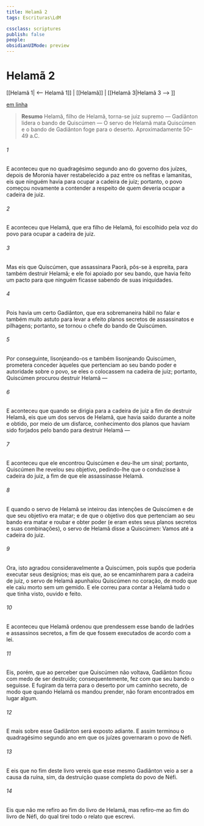```yaml
---
title: Helamã 2
tags: Escrituras\LdM

cssclass: scriptures
publish: false
people:
obsidianUIMode: preview
---
```


# Helamã 2
[[Helamã 1| <-- Helamã 1]] | [[Helamã]] | [[Helamã 3|Helamã 3 --> ]]

[em linha](https://churchofjesuschrist.org/study/scriptures/bofm/hel/2?lang=por)

> __Resumo__
Helamã, filho de Helamã, torna-se juiz supremo — Gadiânton lidera o bando de Quiscúmen — O servo de Helamã mata Quiscúmen e o bando de Gadiânton foge para o deserto. Aproximadamente 50–49 a.C.

###### 1 
E aconteceu que no quadragésimo segundo ano do governo dos juízes, depois de Moronia haver restabelecido a paz entre os nefitas e lamanitas, eis que ninguém havia para ocupar a cadeira de juiz; portanto, o povo começou novamente a contender a respeito de quem deveria ocupar a cadeira de juiz.

###### 2 
E aconteceu que Helamã, que era filho de Helamã, foi escolhido pela voz do povo para ocupar a cadeira de juiz.

###### 3 
Mas eis que Quiscúmen, que assassinara Paorã, pôs-se à espreita, para também destruir Helamã; e ele foi apoiado por seu bando, que havia feito um pacto para que ninguém ficasse sabendo de suas iniquidades.

###### 4 
Pois havia um certo Gadiânton, que era sobremaneira hábil no falar e também muito astuto para levar a efeito planos secretos de assassinatos e pilhagens; portanto, se tornou o chefe do bando de Quiscúmen.

###### 5 
Por conseguinte, lisonjeando-os e também lisonjeando Quiscúmen, prometera conceder àqueles que pertenciam ao seu bando poder e autoridade sobre o povo, se eles o colocassem na cadeira de juiz; portanto, Quiscúmen procurou destruir Helamã —

###### 6 
E aconteceu que quando se dirigia para a cadeira de juiz a fim de destruir Helamã, eis que um dos servos de Helamã, que havia saído durante a noite e obtido, por meio de um disfarce, conhecimento dos planos que haviam sido forjados pelo bando para destruir Helamã —

###### 7 
E aconteceu que ele encontrou Quiscúmen e deu-lhe um sinal; portanto, Quiscúmen lhe revelou seu objetivo, pedindo-lhe que o conduzisse à cadeira do juiz, a fim de que ele assassinasse Helamã.

###### 8 
E quando o servo de Helamã se inteirou das intenções de Quiscúmen e de que seu objetivo era matar; e de que o objetivo dos que pertenciam ao seu bando era matar e roubar e obter poder (e eram estes seus planos secretos e suas combinações), o servo de Helamã disse a Quiscúmen: Vamos até a cadeira do juiz.

###### 9 
Ora, isto agradou consideravelmente a Quiscúmen, pois supôs que poderia executar seus desígnios; mas eis que, ao se encaminharem para a cadeira de juiz, o servo de Helamã apunhalou Quiscúmen no coração, de modo que ele caiu morto sem um gemido. E ele correu para contar a Helamã tudo o que tinha visto, ouvido e feito.

###### 10 
E aconteceu que Helamã ordenou que prendessem esse bando de ladrões e assassinos secretos, a fim de que fossem executados de acordo com a lei.

###### 11 
Eis, porém, que ao perceber que Quiscúmen não voltava, Gadiânton ficou com medo de ser destruído; consequentemente, fez com que seu bando o seguisse. E fugiram da terra para o deserto por um caminho secreto, de modo que quando Helamã os mandou prender, não foram encontrados em lugar algum.

###### 12 
E mais sobre esse Gadiânton será exposto adiante. E assim terminou o quadragésimo segundo ano em que os juízes governaram o povo de Néfi.

###### 13 
E eis que no fim deste livro vereis que esse mesmo Gadiânton veio a ser a causa da ruína, sim, da destruição quase completa do povo de Néfi.

###### 14 
Eis que não me refiro ao fim do livro de Helamã, mas refiro-me ao fim do livro de Néfi, do qual tirei todo o relato que escrevi.

